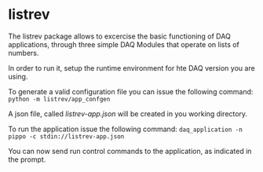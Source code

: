 # listrev

The listrev package allows to excercise the basic functioning of DAQ applications, through three simple DAQ Modules that operate on lists of numbers.

In order to run it, setup the runtime environment for hte DAQ version you are using.

To generate a valid configuration file you can issue the following command:
`python -m listrev/app_confgen`

A json file, called *listrev-app.json* will be created in you working directory.

To run the application issue the following command:
`daq_application -n pippo -c stdin://listrev-app.json`

You can now send run control commands to the application, as indicated in the prompt.

